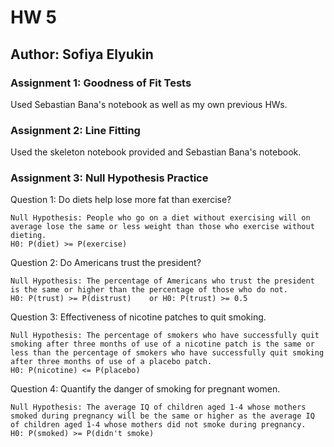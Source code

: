 # HW 5

## Author: Sofiya Elyukin

### Assignment 1: Goodness of Fit Tests
Used Sebastian Bana's notebook as well as my own previous HWs.

### Assignment 2: Line Fitting
Used the skeleton notebook provided and Sebastian Bana's notebook.

### Assignment 3: Null Hypothesis Practice

Question 1: Do diets help lose more fat than exercise?

    Null Hypothesis: People who go on a diet without exercising will on average lose the same or less weight than those who exercise without dieting.
    H0: P(diet) >= P(exercise)

Question 2: Do Americans trust the president?
 
    Null Hypothesis: The percentage of Americans who trust the president is the same or higher than the percentage of those who do not.
    H0: P(trust) >= P(distrust)    or H0: P(trust) >= 0.5

Question 3: Effectiveness of nicotine patches to quit smoking.
    
    Null Hypothesis: The percentage of smokers who have successfully quit smoking after three months of use of a nicotine patch is the same or less than the percentage of smokers who have successfully quit smoking after three months of use of a placebo patch. 
    H0: P(nicotine) <= P(placebo)
    
Question 4: Quantify the danger of smoking for pregnant women.
    
    Null Hypothesis: The average IQ of children aged 1-4 whose mothers smoked during pregnancy will be the same or higher as the average IQ of children aged 1-4 whose mothers did not smoke during pregnancy.
    H0: P(smoked) >= P(didn't smoke)
